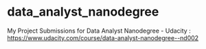 # data_analyst_nanodegree
My Project Submissions for Data Analyst Nanodegree - Udacity : https://www.udacity.com/course/data-analyst-nanodegree--nd002
